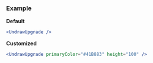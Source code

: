 ### Example

**Default**
```jsx
<UndrawUpgrade />
```

**Customized**
```jsx
<UndrawUpgrade primaryColor="#41B883" height="100" />
```
